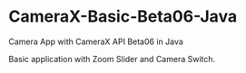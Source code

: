 # CameraX-Basic-Beta06-Java

Camera App with CameraX API Beta06 in Java

Basic application with Zoom Slider and Camera Switch.

